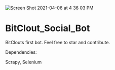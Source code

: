 ![Screen Shot 2021-04-06 at 4 36 03 PM](https://user-images.githubusercontent.com/25471002/113781364-34fc4000-96f6-11eb-9c0f-e8de78a89007.png)


# BitClout_Social_Bot
BitClouts first bot. Feel free to star and contribute.

Dependencies:

Scrapy,
Selenium
